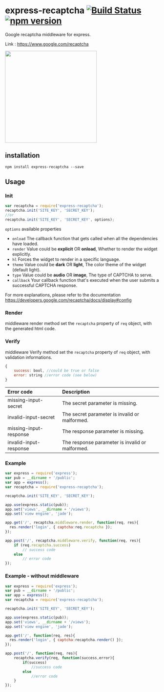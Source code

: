# express-recaptcha [![Build Status][ci-image]][ci-url] [![npm version][npm-version-image]][npm-version-url]

Google recaptcha middleware for express.

Link : https://www.google.com/recaptcha

<img src="https://www.google.com/recaptcha/intro/images/hero-recaptcha-demo.gif" width="300px" />

## installation
```shell
npm install express-recaptcha --save
```
## Usage
### Init
```javascript
var recaptcha = require('express-recaptcha');
recaptcha.init('SITE_KEY', 'SECRET_KEY');
//or
recaptcha.init('SITE_KEY', 'SECRET_KEY', options);
```
`options` available properties
* `onload` The callback function that gets called when all the dependencies have loaded.
* `render` Value could be **explicit** OR **onload**, Whether to render the widget explicitly.
* `hl` Forces the widget to render in a specific language.
* `theme` Value could be **dark** OR **light**, The color theme of the widget (default light).
* `type` Value could be **audio** OR **image**, The type of CAPTCHA to serve.
* `callback` Your callback function that's executed when the user submits a successful CAPTCHA response.


For more explanations, please refer to the documentation
https://developers.google.com/recaptcha/docs/display#config

### Render
middleware render method set the `recaptcha` property of `req` object, with the generated html code.

### Verify
middleware Verify method set the `recaptcha` property of `req` object, with validation informations.
```javascript
{
    success: bool, //could be true or false
    error: string //error code (see below)
}
```

| Error code    | Description   |
|:------------- |:-------------|
| missing-input-secret  | The secret parameter is missing. |
| invalid-input-secret      | The secret parameter is invalid or malformed.      |
| missing-input-response | The response parameter is missing.      |
| invalid-input-response | The response parameter is invalid or malformed.      |


### Example
```javascript
var express = require('express');
var pub = __dirname + '/public';
var app = express();
var recaptcha = require('express-recaptcha');

recaptcha.init('SITE_KEY', 'SECRET_KEY');

app.use(express.static(pub));
app.set('views', __dirname + '/views');
app.set('view engine', 'jade');

app.get('/', recaptcha.middleware.render, function(req, res){
  res.render('login', { captcha:req.recaptcha });
});

app.post('/', recaptcha.middleware.verify, function(req, res){
    if (req.recaptcha.success)
        // success code
    else
        // error code
});
```
### Example - without middleware
```javascript
var express = require('express');
var pub = __dirname + '/public';
var app = express();
var recaptcha = require('express-recaptcha');

recaptcha.init('SITE_KEY', 'SECRET_KEY');

app.use(express.static(pub));
app.set('views', __dirname + '/views');
app.set('view engine', 'jade');

app.get('/', function(req, res){
  res.render('login', { captcha:recaptcha.render() });
});

app.post('/', function(req, res){
    recaptcha.verify(req, function(success,error){
        if(success)
            //success code
        else
            //error code
    }
});
```
[ci-image]: https://travis-ci.org/pdupavillon/express-recaptcha.svg?branch=master
[ci-url]: https://travis-ci.org/pdupavillon/express-recaptcha
[npm-version-image]: https://badge.fury.io/js/express-recaptcha.svg
[npm-version-url]: http://badge.fury.io/js/express-recaptcha
